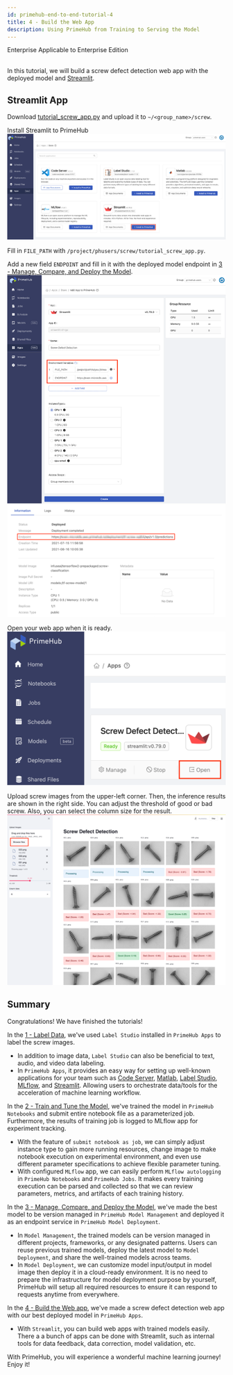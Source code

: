 ```yaml
---
id: primehub-end-to-end-tutorial-4
title: 4 - Build the Web App
description: Using PrimeHub from Training to Serving the Model
---
```

<div class="label-sect">
  <div class="ee-only tooltip">Enterprise
    <span class="tooltiptext">Applicable to Enterprise Edition</span>
  </div>
</div>
<br>

In this tutorial, we will build a screw defect detection web app with the deployed model and [Streamlit](primehub-app-builtin-streamlit).

## Streamlit App

Download [tutorial_screw_app.py](assets/tutorial_screw_app.py) and upload it to `~/<group_name>/screw`.

Install Streamlit to PrimeHub
![](assets/primehub-end-to-end-tutorial-web-app-1.png)

Fill in `FILE_PATH` with `/project/phusers/screw/tutorial_screw_app.py`.

Add a new field `ENDPOINT` and fill in it with the deployed model endpoint in [3 - Manage, Compare, and Deploy the Model](primehub-end-to-end-tutorial-3).
![](assets/primehub-end-to-end-tutorial-web-app-2.png)
![](assets/primehub-end-to-end-tutorial-web-app-3.png)

Open your web app when it is ready.
![](assets/primehub-end-to-end-tutorial-web-app-4.png)

Upload screw images from the upper-left corner. Then, the inference results are shown in the right side. You can adjust the threshold of good or bad screw. Also, you can select the column size for the result.
![](assets/primehub-end-to-end-tutorial-web-app-5.png)


## Summary

Congratulations! We have finished the tutorials!

In the [1 - Label Data](primehub-end-to-end-tutorial-1), we've used `Label Studio` installed in `PrimeHub Apps` to label the screw images.
- In addition to image data, `Label Studio` can also be beneficial to text, audio, and video data labeling.
- In `PrimeHub Apps`, it provides an easy way for setting up well-known applications for your team such as [Code Server](primehub-app-builtin-code-server), [Matlab](primehub-app-builtin-matlab), [Label Studio](primehub-app-builtin-label-studio), [MLflow](primehub-app-builtin-mlflow), and [Streamlit](primehub-app-builtin-streamlit). Allowing users to orchestrate data/tools for the acceleration of machine learning workflow.

In the [2 - Train and Tune the Model](primehub-end-to-end-tutorial-2), we've trained the model in `PrimeHub Notebooks` and submit entire notebook file as a parameterized job. Furthermore, the results of training job is logged to MLflow app for experiment tracking.
- With the feature of `submit notebook as job`, we can simply adjust instance type to gain more running resources, change image to make notebook execution on experimental environment, and even use different parameter specifications to achieve flexible parameter tuning.
- With configured `MLflow` app, we can easily perform `MLflow autologging` in `PrimeHub Notebooks` and `PrimeHub Jobs`. It makes every training execution can be parsed and collected so that we can review parameters, metrics, and artifacts of each training history.

In the [3 - Manage, Compare, and Deploy the Model](primehub-end-to-end-tutorial-3), we've made the best model to be version managed in `PrimeHub Model Management` and deployed it as an endpoint service in `PrimeHub Model Deployment`.
- In `Model Management`, the trained models can be version managed in different projects, frameworks, or any designated patterns. Users can reuse previous trained models, deploy the latest model to `Model Deployment`, and share the well-trained models across teams.
- In `Model Deployment`, we can customize model input/output in model image then deploy it in a cloud-ready environment. It is no need to prepare the infrastructure for model deployment purpose by yourself, PrimeHub will setup all required resources to ensure it can respond to requests anytime from everywhere.

In the [4 - Build the Web app](primehub-end-to-end-tutorial-4), we've made a screw defect detection web app with our best deployed model in `PrimeHub Apps`.
- With `Streamlit`, you can build web apps with trained models easily. There a a bunch of apps can be done with Streamlit, such as internal tools for data feedback, data correction, model validation, etc.

With PrimeHub, you will experience a wonderful machine learning journey! Enjoy it!
